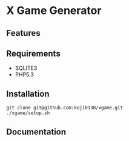 X Game Generator
==================================================

Features
--------------------------------------------------


Requirements
--------------------------------------------------

 * SQLITE3
 * PHP5.3


Installation
--------------------------------------------------

	git clone git@github.com:koji0330/xgame.git
	./xgame/setup.sh


Documentation
--------------------------------------------------

